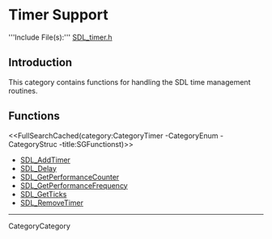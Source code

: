 
# Timer Support

'''Include File(s):'''  [SDL_timer.h](http://hg.libsdl.org/SDL/file/default/include/SDL_timer.h)


## Introduction

This category contains functions for handling the SDL time management routines.

<!-- #Remove this line and the ## below to use this markup if it becomes relevant to this category -->
<!-- #== Enumerations == -->
<!-- #<<FullSearchCached(category:CategoryEnum CategoryTimer -title:SGEnumerations)>> -->

<!-- #== Structures == -->
<!-- #<<FullSearchCached(category:CategoryStruct CategoryTimer -title:SGStructures)>> -->

## Functions
<<FullSearchCached(category:CategoryTimer -CategoryEnum -CategoryStruc -title:SGFunctionst)>>

<!-- BEGIN CATEGORY LIST -->
- [SDL_AddTimer](SDL_AddTimer)
- [SDL_Delay](SDL_Delay)
- [SDL_GetPerformanceCounter](SDL_GetPerformanceCounter)
- [SDL_GetPerformanceFrequency](SDL_GetPerformanceFrequency)
- [SDL_GetTicks](SDL_GetTicks)
- [SDL_RemoveTimer](SDL_RemoveTimer)
<!-- END CATEGORY LIST -->
----
CategoryCategory
